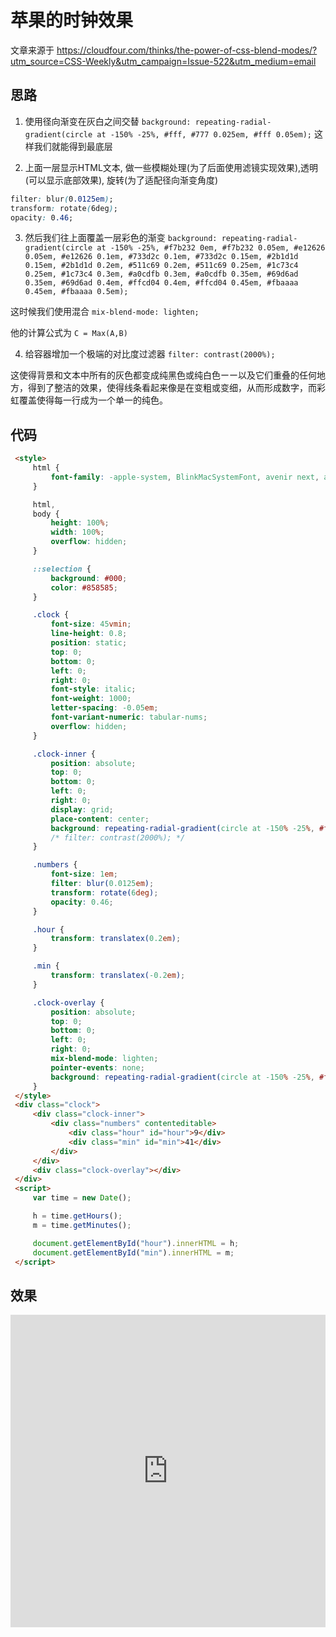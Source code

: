 # 苹果的时钟效果

文章来源于 <https://cloudfour.com/thinks/the-power-of-css-blend-modes/?utm_source=CSS-Weekly&utm_campaign=Issue-522&utm_medium=email>

## 思路

1. 使用径向渐变在灰白之间交替 `background: repeating-radial-gradient(circle at -150% -25%, #fff, #777 0.025em, #fff 0.05em);` 这样我们就能得到最底层

2. 上面一层显示HTML文本, 做一些模糊处理(为了后面使用滤镜实现效果),透明(可以显示底部效果), 旋转(为了适配径向渐变角度)

```css
filter: blur(0.0125em);
transform: rotate(6deg);
opacity: 0.46;
```

3. 然后我们往上面覆盖一层彩色的渐变 `background: repeating-radial-gradient(circle at -150% -25%, #f7b232 0em, #f7b232 0.05em, #e12626 0.05em, #e12626 0.1em, #733d2c 0.1em, #733d2c 0.15em, #2b1d1d 0.15em, #2b1d1d 0.2em, #511c69 0.2em, #511c69 0.25em, #1c73c4 0.25em, #1c73c4 0.3em, #a0cdfb 0.3em, #a0cdfb 0.35em, #69d6ad 0.35em, #69d6ad 0.4em, #ffcd04 0.4em, #ffcd04 0.45em, #fbaaaa 0.45em, #fbaaaa 0.5em);`

这时候我们使用混合 `mix-blend-mode: lighten;`

他的计算公式为 `C = Max(A,B)`

4. 给容器增加一个极端的对比度过滤器 `filter: contrast(2000%);`

这使得背景和文本中所有的灰色都变成纯黑色或纯白色ーー以及它们重叠的任何地方，得到了整洁的效果，使得线条看起来像是在变粗或变细，从而形成数字，而彩虹覆盖使得每一行成为一个单一的纯色。

## 代码

```HTML
 <style>
     html {
         font-family: -apple-system, BlinkMacSystemFont, avenir next, avenir, segoe ui, helvetica neue, helvetica, Ubuntu, roboto, noto, arial, sans-serif;
     }

     html,
     body {
         height: 100%;
         width: 100%;
         overflow: hidden;
     }

     ::selection {
         background: #000;
         color: #858585;
     }

     .clock {
         font-size: 45vmin;
         line-height: 0.8;
         position: static;
         top: 0;
         bottom: 0;
         left: 0;
         right: 0;
         font-style: italic;
         font-weight: 1000;
         letter-spacing: -0.05em;
         font-variant-numeric: tabular-nums;
         overflow: hidden;
     }

     .clock-inner {
         position: absolute;
         top: 0;
         bottom: 0;
         left: 0;
         right: 0;
         display: grid;
         place-content: center;
         background: repeating-radial-gradient(circle at -150% -25%, #fff, #777 0.025em, #fff 0.05em);
         /* filter: contrast(2000%); */
     }

     .numbers {
         font-size: 1em;
         filter: blur(0.0125em);
         transform: rotate(6deg);
         opacity: 0.46;
     }

     .hour {
         transform: translatex(0.2em);
     }

     .min {
         transform: translatex(-0.2em);
     }

     .clock-overlay {
         position: absolute;
         top: 0;
         bottom: 0;
         left: 0;
         right: 0;
         mix-blend-mode: lighten;
         pointer-events: none;
         background: repeating-radial-gradient(circle at -150% -25%, #f7b232 0em, #f7b232 0.05em, #e12626 0.05em, #e12626 0.1em, #733d2c 0.1em, #733d2c 0.15em, #2b1d1d 0.15em, #2b1d1d 0.2em, #511c69 0.2em, #511c69 0.25em, #1c73c4 0.25em, #1c73c4 0.3em, #a0cdfb 0.3em, #a0cdfb 0.35em, #69d6ad 0.35em, #69d6ad 0.4em, #ffcd04 0.4em, #ffcd04 0.45em, #fbaaaa 0.45em, #fbaaaa 0.5em);
     }
 </style>
 <div class="clock">
     <div class="clock-inner">
         <div class="numbers" contenteditable>
             <div class="hour" id="hour">9</div>
             <div class="min" id="min">41</div>
         </div>
     </div>
     <div class="clock-overlay"></div>
 </div>
 <script>
     var time = new Date();

     h = time.getHours();
     m = time.getMinutes();

     document.getElementById("hour").innerHTML = h;
     document.getElementById("min").innerHTML = m;
 </script>
```


## 效果

<iframe height="500" style="width: 100%;" scrolling="no" title="Apple inspired Pride clock" src="https://codepen.io/WFFMLOVE/embed/ExLQJPv?default-tab=result" frameborder="no" loading="lazy" allowtransparency="true" allowfullscreen="true">
  See the Pen <a href="https://codepen.io/WFFMLOVE/pen/ExLQJPv">
  Apple inspired Pride clock</a> by 1998yyh (<a href="https://codepen.io/WFFMLOVE">@WFFMLOVE</a>)
  on <a href="https://codepen.io">CodePen</a>.
</iframe>
